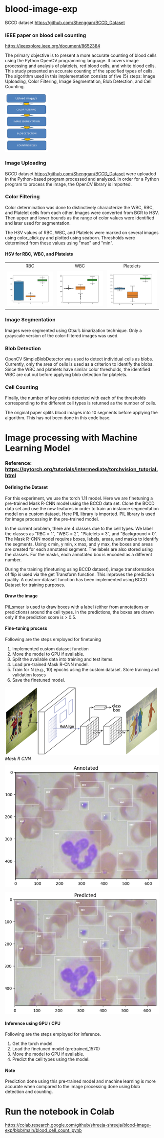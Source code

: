 # blood-image-exp
BCCD dataset https://github.com/Shenggan/BCCD_Dataset

### IEEE paper on blood cell counting
https://ieeexplore.ieee.org/document/8652384

The primary objective is to present a more accurate counting of blood cells using the Python OpenCV programming language. It covers image processing and analysis of platelets, red blood cells, and white blood cells. This study presented an accurate counting of the specified types of cells. The algorithm used in this implementation consists of five (5) steps: Image Uploading, Color Filtering, Image Segmentation, Blob Detection, and Cell Counting.

![img](pngs/algorithm.png)

### Image Uploading

BCCD dataset https://github.com/Shenggan/BCCD_Dataset were uploaded in the Python-based program processed and analyzed. In order for a Python program to process the image, the OpenCV library is imported.

### Color Filtering

Color determination was done to distinctively characterize the WBC, RBC, and Platelet cells from each other. Images were converted from BGR to HSV. Then upper and lower bounds as the range of color values were identified and later used for segmentation.

The HSV values of RBC, WBC, and Platelets were marked on several images using color_click.py and plotted using seaborn. Thresholds were determined from these values using "max" and "min".

#### HSV for RBC, WBC, and Platelets 

<table>
  <tr> <td align="center"> RBC </td> <td align="center"> WBC </td> <td align="center"> Platelets </td> </tr>
  <tr> <td> <img src="pngs/outputrbc.png" width=270 title="RBC-HSV"/></td> <td><img src="pngs/outputwbc.png" width=270 title="WBC-HSV"/></td> <td><img src="pngs/outputplatelets.png" width=270 title="Platelets-HSV"/></td> </tr>
</table>

### Image Segmentation
 
Images were segmented using Otsu’s binarization technique. Only a grayscale version of the color-filtered images was used.

### Blob Detection

OpenCV SimpleBlobDetector was used to detect individual cells as blobs. Currently, only the area of cells is used as a criterion to identify the blobs. Since the WBC and platelets have similar color thresholds, the identified WBC are cut out before applying blob detection for platelets.

### Cell Counting

Finally, the number of key points detected with each of the thresholds corresponding to the different cell types is returned as the number of cells.



The original paper splits blood images into 10 segments before applying the algorithm. This has not been done in this code base.


# Image processing with Machine Learning Model

### Reference: https://pytorch.org/tutorials/intermediate/torchvision_tutorial.html 

#### Defining the Dataset

For this experiment, we use the torch 1.11 model. Here we are finetuning a pre-trained Mask R-CNN model using the BCCD data set. Clone the BCCD data set and use the new features in order to train an instance segmentation model on a custom dataset. Here PIL library is imported. 
PIL library is used for image processing in the pre-trained model. 

In the current problem, there are 4 classes due to the cell types. We label the classes as "RBC = 1", "WBC = 2", "Platelets = 3", and "Background = 0". The Mask R-CNN model requires boxes, labels, areas, and masks to identify the segments. Using x min, y min, x max, and y max, the boxes and areas are created for each annotated segment. The labels are also stored using the classes. For the masks, each annotated box is encoded as a different number. 

During the training (finetuning using BCCD dataset), image transformation of flip is used via the get Transform function. This improves the prediction quality. A custom-dataset function has been implemented using BCCD Dataset for training purposes.  

#### Draw the image 

Pil_smear is used to draw boxes with a label (either from annotations or predictions) around the cell types. In the predictions, the boxes are drawn only if the prediction score is > 0.5. 

#### Fine-tuning process

Following are the steps employed for finetuning

1. Implemented custom dataset function
2. Move the model to GPU if available. 
3. Split the available data into training and test items.
4. Load pre-trained Mask R-CNN model.
5. Train for N (e.g., 10) epochs using the custom dataset. Store training and validation losses
6. Save the finetuned model.


![img](pngs/Mask_R_CNN.png) 
*Mask R CNN*




![img](pngs/Anotated_Image.png)

![img](pngs/Predicted_Image.png)




#### Inference using GPU / CPU

Following are the steps employed for inference.

1. Get the torch model.
2. Load the finetuned model (pretrained_1570)
3. Move the model to GPU if available.
4. Predict the cell types using the model. 

#### Note 

Prediction done using this pre-trained model and machine learning is more accurate when compared to the image processing done using blob detection and counting.



# Run the notebook in Colab

https://colab.research.google.com/github/shreeja-shreeja/blood-image-exp/blob/main/blood_cell_count.ipynb
